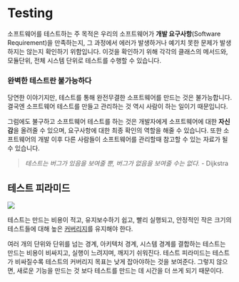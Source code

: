 # Testing
소프트웨어를 테스트하는 주 목적은 우리의 소프트웨어가 **개발 요구사항**(Software Requirement)을 만족하는지, 그 과정에서 에러가 발생하거나 예기치 못한 문제가 발생하지는 않는지 확인하기 위함입니다. 이것을 확인하기 위해 각각의 클래스의 메서드와, 모듈단위, 전체 시스템 단위로 테스트를 수행할 수 있습니다.

### 완벽한 테스트란 불가능하다
당연한 이야기지만, 테스트를 통해 완전무결한 소프트웨어를 만드는 것은 불가능합니다. 결국엔 소프트웨어 테스트를 만들고 관리하는 것 역시 사람이 하는 일이기 때문입니다.

그럼에도 불구하고 소프트웨어 테스트를 하는 것은 개발자에게 소프트웨어에 대한 **자신감**을 올려줄 수 있으며, 요구사항에 대한 최종 확인의 역할을 해줄 수 있습니다. 또한 소프트웨어의 개발 이후 다른 사람들이 소프트웨어를 관리할때 참고할 수 있는 자료가 될 수 있습니다.

> _테스트는 버그가 있음을 보여줄 뿐, 버그가 없음을 보여줄 수는 없다._ - Dijkstra

## 테스트 피라미드
![](https://i.imgur.com/lLuBQbw.png)

테스트는 만드는 비용이 적고, 유지보수하기 쉽고, 빨리 실행되고, 안정적인 작은 크기의 테스트들에 대해 높은 [커버리지](Coverage/Code%20Coverage.md)를 유지해야 한다.

여러 개의 단위와 단위를 넘는 경계, 아키텍처 경계, 시스템 경계를 결합하는 테스트는 만드는 비용이 비싸지고, 실행이 느려지며, 깨지기 쉬워진다. 테스트 피라미드는 테스트가 비싸질수록 테스트의 커버리지 목표는 낮게 잡아야하는 것을 보여준다. 그렇지 않으면, 새로운 기능을 만드는 것 보다 테스트를 만드는 데 시간을 더 쓰게 되기 때문이다.